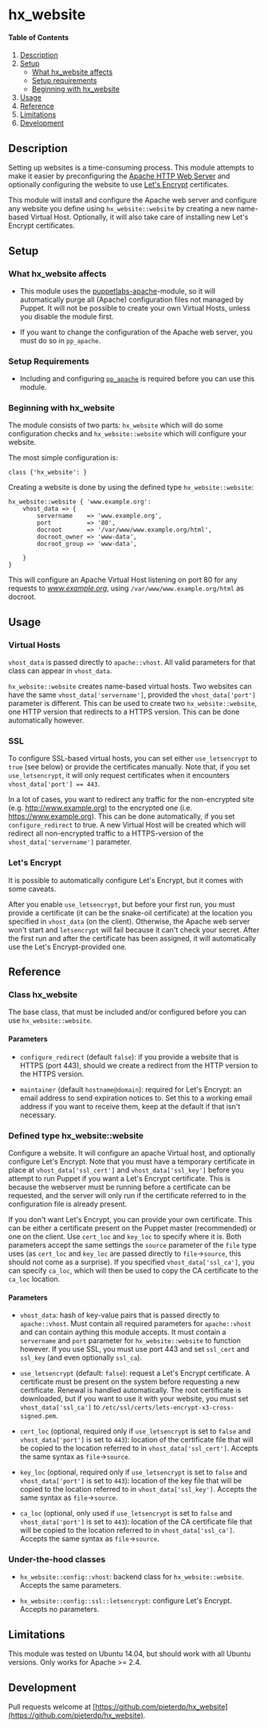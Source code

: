 # hx_website

#### Table of Contents

1. [Description](#description)
2. [Setup](#setup)
    * [What hx_website affects](#what-hx_website-affects)
    * [Setup requirements](#setup-requirements)
    * [Beginning with hx_website](#beginning-with-hx_website)
3. [Usage](#usage)
4. [Reference](#reference)
5. [Limitations](#limitations)
6. [Development](#development)

## Description

Setting up websites is a time-consuming process. This module attempts to make it easier by preconfiguring the [Apache HTTP Web Server](https://httpd.apache.org/) and optionally configuring the website to use [Let's Encrypt](https://letsencrypt.org/) certificates.

This module will install and configure the Apache web server and configure any website you define using `hx_website::website` by creating a new name-based Virtual Host. Optionally, it will also take care of installing new Let's Encrypt certificates.

## Setup

### What hx_website affects

* This module uses the [puppetlabs-apache](https://forge.puppet.com/puppetlabs/apache)-module, so it will automatically purge all (Apache) configuration files not managed by Puppet. It will not be possible to create your own Virtual Hosts, unless you disable the module first.

* If you want to change the configuration of the Apache web server, you must do so in `pp_apache`.

### Setup Requirements

* Including and configuring [`pp_apache`](https://github.com/PACKED-vzw/pp_apache) is required before you can use this module.

### Beginning with hx_website

The module consists of two parts: `hx_website` which will do some configuration checks and `hx_website::website` which will configure your website.

The most simple configuration is:

```
class {'hx_website': }
```

Creating a website is done by using the defined type `hx_website::website`:

```
hx_website::website { 'www.example.org':
    vhost_data => {
        servername    => 'www.example.org',
        port          => '80',
        docroot       => '/var/www/www.example.org/html',
        docroot_owner => 'www-data',
        docroot_group => 'www-data',

    }
}
```

This will configure an Apache Virtual Host listening on port 80 for any requests to _www.example.org_, using `/var/www/www.example.org/html` as docroot.

## Usage

### Virtual Hosts
`vhost_data` is passed directly to `apache::vhost`. All valid parameters for that class can appear in `vhost_data`.

`hx_website::website` creates name-based virtual hosts. Two websites can have the same `vhost_data['servername']`, provided the `vhost_data['port']` parameter is different. This can be used to create two `hx_website::website`, one HTTP version that redirects to a HTTPS version. This can be done automatically however.

### SSL
To configure SSL-based virtual hosts, you can set either `use_letsencrypt` to `true` (see below) or provide the certificates manually. Note that, if you set `use_letsencrypt`, it will only request certificates when it encounters `vhost_data['port'] == 443`.

In a lot of cases, you want to redirect any traffic for the non-encrypted site (e.g. http://www.example.org) to the encrypted one (i.e. https://www.example.org). This can be done automatically, if you set `configure_redirect` to true. A new Virtual Host will be created which will redirect all non-encrypted traffic to a HTTPS-version of the `vhost_data['servername']` parameter.

### Let's Encrypt
It is possible to automatically configure Let's Encrypt, but it comes with some caveats.

After you enable `use_letsencrypt`, but before your first run, you must provide a certificate (it can be the snake-oil certificate) at the location you specified in `vhost_data` (on the client). Otherwise, the Apache web server won't start and `letsencrypt` will fail because it can't check your secret. After the first run and after the certificate has been assigned, it will automatically use the Let's Encrypt-provided one.

## Reference

### Class hx_website
The base class, that must be included and/or configured before you can use `hx_website::website`.

#### Parameters

* `configure_redirect` (default `false`): if you provide a website that is HTTPS (port 443), should we create a redirect from the HTTP version to the HTTPS version.

* `maintainer` (default `hostname@domain`): required for Let's Encrypt: an email address to send expiration notices to. Set this to a working email address if you want to receive them, keep at the default if that isn't necessary.

### Defined type hx_website::website
Configure a website. It will configure an apache Virtual host, and optionally configure Let's Encrypt. Note that you must have a temporary certificate in place at `vhost_data['ssl_cert']` and `vhost_data['ssl_key']` before you attempt to run Puppet if you want a Let's Encrypt certificate. This is because the webserver must be running before a certificate can be requested, and the server will only run if the certificate referred to in the configuration file is already present.

If you don't want Let's Encrypt, you can provide your own certificate. This can be either a certificate present on the Puppet master (recommended) or one on the client. Use `cert_loc` and `key_loc` to specify where it is. Both parameters accept the same settings the `source` parameter of the `file` type uses (as `cert_loc` and `key_loc` are passed directly to `file`->`source`, this should not come as a surprise). If you specified `vhost_data['ssl_ca']`, you can specify `ca_loc`, which will then be used to copy the CA certificate to the `ca_loc` location.

#### Parameters

* `vhost_data`: hash of key-value pairs that is passed directly to `apache::vhost`. Must contain all required parameters for `apache::vhost` and can contain aything this module accepts. It must contain a `servername` and `port` parameter for `hx_website::website` to function however. If you use SSL, you must use port 443 and set `ssl_cert` and `ssl_key` (and even optionally `ssl_ca`).

* `use_letsencrypt` (default: `false`): request a Let's Encrypt certificate. A certificate must be present on the system before requesting a new certificate. Renewal is handled automatically. The root certificate is downloaded, but if you want to use it with your website, you must set `vhost_data['ssl_ca']` to `/etc/ssl/certs/lets-encrypt-x3-cross-signed.pem`.

* `cert_loc` (optional, required only if `use_letsencrypt` is set to `false` and `vhost_data['port']` is set to `443`): location of the certificate file that will be copied to the location referred to in `vhost_data['ssl_cert']`. Accepts the same syntax as `file`->`source`.

* `key_loc` (optional, required only if `use_letsencrypt` is set to `false` and `vhost_data['port']` is set to `443`): location of the key file that will be copied to the location referred to in `vhost_data['ssl_key']`. Accepts the same syntax as `file`->`source`.

* `ca_loc` (optional, only used if `use_letsencrypt` is set to `false` and `vhost_data['port']` is set to `443`): location of the CA certificate file that will be copied to the location referred to in `vhost_data['ssl_ca']`. Accepts the same syntax as `file`->`source`.

### Under-the-hood classes

* `hx_website::config::vhost`: backend class for `hx_website::website`. Accepts the same parameters.

* `hx_website::config::ssl::letsencrypt`: configure Let's Encrypt. Accepts no parameters.

## Limitations

This module was tested on Ubuntu 14.04, but should work with all Ubuntu versions. Only works for Apache >= 2.4.

## Development

Pull requests welcome at [https://github.com/pieterdp/hx_website](https://github.com/pieterdp/hx_website).
